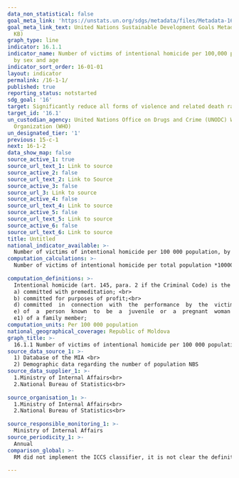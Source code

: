 ```yaml
---
data_non_statistical: false
goal_meta_link: 'https://unstats.un.org/sdgs/metadata/files/Metadata-16-01-01.pdf '
goal_meta_link_text: United Nations Sustainable Development Goals Metadata (PDF 222
  KB)
graph_type: line
indicator: 16.1.1
indicator_name: Number of victims of intentional homicide per 100,000 population,
  by sex and age
indicator_sort_order: 16-01-01
layout: indicator
permalink: /16-1-1/
published: true
reporting_status: notstarted
sdg_goal: '16'
target: Significantly reduce all forms of violence and related death rates everywhere
target_id: '16.1'
un_custodian_agency: United Nations Office on Drugs and Crime (UNODC) World Health
  Organization (WHO)
un_designated_tier: '1'
previous: 15-c-1
next: 16-1-2
data_show_map: false
source_active_1: true
source_url_text_1: Link to source
source_active_2: false
source_url_text_2: Link to Source
source_active_3: false
source_url_3: Link to source
source_active_4: false
source_url_text_4: Link to source
source_active_5: false
source_url_text_5: Link to source
source_active_6: false
source_url_text_6: Link to source
title: Untitled
national_indicator_available: >-
  Number of victims of intentional homicide per 100 000 population, by sex and age
computation_calculations: >-
  Number of victims of intentional homicide per total population *100000<br> 
  
computation_definitions: >-
  Intentional homicide (art. 145, para. 2 if the Criminal Code) is the murder:<br> 
  a) committed with premeditation; <br> 
  b) committed for purposes of profit;<br> 
  d) committed  in  connection  with  the  performance  by  the  victim  of  official  or  public duties;<br> 
  e) of  a  person  known  to  be  a  juvenile  or  a  pregnant  woman  or  committed  by taking advantage of the  victim’s known or obvious  helpless condition caused  by advanced age, disease, physical, or mental handicap or another factor;<br> 
  e1) of a family member;                                                                                                                   f) accompanied by kidnapping or taking the person hostage;                                                             g) of two or more persons;                                                                                                              h) of  a  representative  of  a  public  authority  or  a  serviceperson  or  their  close  relatives during or in connection with the performance of professional duties by the representative or the serviceperson; i) committed by two or more persons;                                                                                              j) committed with extreme cruelty or with sadistic motives;                                                                 k) committed in order to conceal another crime or to facilitate its commission;                                     l) committed from motives of social, racial, or religious hatred;                                                         m) committed through means dangerous to life and health of many persons;                                     n) committed in order to remove and/or use or sell the victim’s organs or tissues;                              o) committed by a person who previously  had committed an  intentional  murder set forth in par. (1); p) committed by contract; 
computation_units: Per 100 000 population
national_geographical_coverage: Republic of Moldova
graph_title: >-
  16.1.1 Number of victims of intentional homicide per 100 000 population, by sex and age 
source_data_source_1: >-
  1) Database of the MIA <br> 
  2) Demographic data regarding the number of population NBS 
source_data_supplier_1: >-
  1.Ministry of Internal Affairs<br> 
  2.National Bureau of Statistics<br> 
  
source_organisation_1: >-
  1.Ministry of Internal Affairs<br> 
  2.National Bureau of Statistics<br> 
  
source_responsible_monitoring_1: >-
  Ministry of Internal Affairs
source_periodicity_1: >-
  Annual
comparison_global: >-
  RM did not implement the ICCS classifier, it is not clear the definition of the intentional homicide coincides with the global one.<br> 
  
---
```

